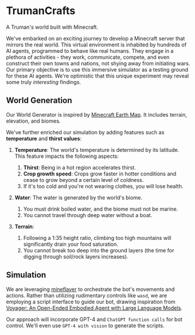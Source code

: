 # TrumanCrafts

A Truman's world built with Minecraft.

We've embarked on an exciting journey to develop a Minecraft server that mirrors the real world. This virtual environment is inhabited by hundreds of AI agents, programmed to behave like real humans. They engage in a plethora of activities - they work, communicate, compete, and even construct their own towns and nations, not shying away from initiating wars. Our primary objective is to use this immersive simulator as a testing ground for these AI agents. We're optimistic that this unique experiment may reveal some truly *interesting* findings.

## World Generation

Our World Generator is inspired by [Minecraft Earth Map](https://earth.motfe.net/). It includes terrain, elevation, and biomes.

We've further enriched our simulation by adding features such as **temperature** and **thirst values**:

1. **Temperature**: The world's temperature is determined by its latitude. This feature impacts the following aspects:
   1. **Thirst**: Being in a hot region accelerates thirst.
   2. **Crop growth speed**: Crops grow faster in hotter conditions and cease to grow beyond a certain level of coldness.
   3. If it's too cold and you're not wearing clothes, you will lose health.

2. **Water**: The water is generated by the world's biome.
   1. You must drink boiled water, and the biome must not be marine.
   2. You cannot travel through deep water without a boat.

3. **Terrain**:
   1. Following a 1:35 height ratio, climbing too high mountains will significantly drain your food saturation.
   2. You cannot break too deep into the ground layers (the time for digging through soil/rock layers increases).

## Simulation

We are leveraging [mineflayer](https://github.com/PrismarineJS/mineflayer) to orchestrate the bot's movements and actions. Rather than utilizing rudimentary controls like `wasd`, we are employing a script interface to guide our bot, drawing inspiration from [Voyager: An Open-Ended Embodied Agent with Large Language Models](https://arxiv.org/abs/2305.16291).

Our approach will incorporate GPT-4 and `ChatGPT function calls` for bot control. We'll even use `GPT-4 with vision` to generate the scripts.
